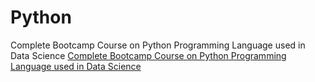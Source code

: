 # Python
Complete Bootcamp Course on Python Programming Language used in Data Science
[Complete Bootcamp Course on Python Programming Language used in Data Science](https://bit.ly/3iJw4F5)
